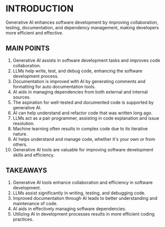 # INTRODUCTION

Generative AI enhances software development by improving collaboration, testing, documentation, and dependency management, making developers more efficient and effective.

## MAIN POINTS

1. Generative AI assists in software development tasks and improves code collaboration.
2. LLMs help write, test, and debug code, enhancing the software development process.
3. Documentation is improved with AI by generating comments and formatting for auto documentation tools.
4. AI aids in managing dependencies from both external and internal sources.
5. The aspiration for well-tested and documented code is supported by generative AI.
6. AI can help understand and refactor code that was written long ago.
7. LLMs act as a pair programmer, assisting in code explanation and issue resolution.
8. Machine learning often results in complex code due to its iterative nature.
9. AI helps understand and manage code, whether it's your own or from others.
10. Generative AI tools are valuable for improving software development skills and efficiency.

## TAKEAWAYS

1. Generative AI tools enhance collaboration and efficiency in software development.
2. LLMs assist significantly in writing, testing, and debugging code.
3. Improved documentation through AI leads to better understanding and maintenance of code.
4. AI aids in effectively managing software dependencies.
5. Utilizing AI in development processes results in more efficient coding practices.
